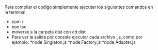 Para compilar el codigo simplemente ejecutar los siguientes comandos en la terminal:
- npm i
- npx tsc
- moverse a la carpeta dist con cd dist
- Para ver la salida por consola ejecutar cada archivo .js, como por ejemplo:
    *node Singleton.js
    *node Factory.js
    *node Adapter.js
